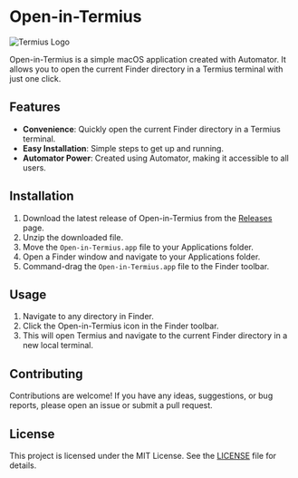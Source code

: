 # Open-in-Termius

![Termius Logo](https://assets-global.website-files.com/5c7036349b5477bf13f828cf/6369e92d535e22776a8a681c_Brand%20Logo.svg)

Open-in-Termius is a simple macOS application created with Automator. It allows you to open the current Finder directory in a Termius terminal with just one click.

## Features

- **Convenience**: Quickly open the current Finder directory in a Termius terminal.
- **Easy Installation**: Simple steps to get up and running.
- **Automator Power**: Created using Automator, making it accessible to all users.

## Installation

1. Download the latest release of Open-in-Termius from the [Releases](https://github.com/iamlite/Open-in-Termius/releases) page.
2. Unzip the downloaded file.
3. Move the `Open-in-Termius.app` file to your Applications folder.
4. Open a Finder window and navigate to your Applications folder.
5. Command-drag the `Open-in-Termius.app` file to the Finder toolbar.

## Usage

1. Navigate to any directory in Finder.
2. Click the Open-in-Termius icon in the Finder toolbar.
3. This will open Termius and navigate to the current Finder directory in a new local terminal.

## Contributing

Contributions are welcome! If you have any ideas, suggestions, or bug reports, please open an issue or submit a pull request.

## License

This project is licensed under the MIT License. See the [LICENSE](LICENSE) file for details.
